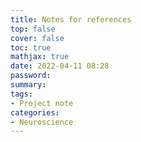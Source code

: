 ```yaml
---
title: Notes for references
top: false
cover: false
toc: true
mathjax: true
date: 2022-04-11 08:28
password:
summary:
tags:
- Project note
categories:
- Neuroscience
---
```


